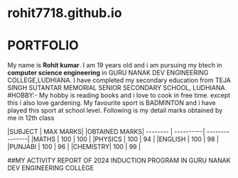 # rohit7718.github.io
# PORTFOLIO 
My name is **Rohit kumar**. I am 19 years old and i am pursuing my btech in **computer science engineering** in GURU NANAK DEV ENGINEERING COLLEGE,LUDHIANA. I have completed my secondary education from TEJA SINGH SUTANTAR MEMORIAL SENIOR SECONDARY SCHOOL, LUDHIANA. 
#HOBBY:- My hobby is reading books and i love to cook in free time. except this i also love gardening.
My favourite sport is BADMINTON and i have played this sport at school level.
Following is my detail marks obtained by me in 12th class

|SUBJECT  |  MAX MARKS| |OBTAINED MARKS|
--------  | ----------| ---------------|
|MATHS    |  100      |  100           |
|PHYSICS  |  100      |  94            |
|ENGLISH  |  100      |  98            |
|PUNJABI  |  100      |  96            |
|CHEMISTRY|  100      |  99            |

##MY ACTIVITY REPORT OF 2024 INDUCTION PROGRAM IN GURU NANAK DEV ENGINEERING COLLEGE



